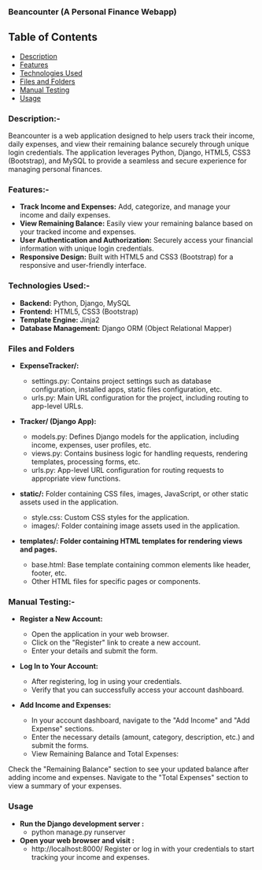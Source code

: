### Beancounter (A Personal Finance Webapp)

## Table of Contents
- [Description](#description)
- [Features](#features)
- [Technologies Used](#technologies-used)
- [Files and Folders](#files-and-folders)
- [Manual Testing](#manual-testing)
- [Usage](#usage)

### Description:-
Beancounter is a web application designed to help users track their income, daily expenses, and view their remaining balance securely through unique login credentials. 
The application leverages Python, Django, HTML5, CSS3 (Bootstrap), and MySQL to provide a seamless and secure experience for managing personal finances.

### Features:-
- **Track Income and Expenses:** Add, categorize, and manage your income and daily expenses.
- **View Remaining Balance:** Easily view your remaining balance based on your tracked income and expenses.
- **User Authentication and Authorization:** Securely access your financial information with unique login credentials.
- **Responsive Design:** Built with HTML5 and CSS3 (Bootstrap) for a responsive and user-friendly interface.

### Technologies Used:-
- **Backend:** Python, Django, MySQL
- **Frontend:** HTML5, CSS3 (Bootstrap)
- **Template Engine:** Jinja2
- **Database Management:** Django ORM (Object Relational Mapper)

### Files and Folders
- **ExpenseTracker/:**
  - settings.py: Contains project settings such as database configuration, installed apps, static files configuration, etc.
  - urls.py: Main URL configuration for the project, including routing to app-level URLs.
  
- **Tracker/ (Django App):**
  - models.py: Defines Django models for the application, including income, expenses, user profiles, etc.
  - views.py: Contains business logic for handling requests, rendering templates, processing forms, etc.
  - urls.py: App-level URL configuration for routing requests to appropriate view functions.
    
- **static/:** Folder containing CSS files, images, JavaScript, or other static assets used in the application.
  - style.css: Custom CSS styles for the application.
  - images/: Folder containing image assets used in the application.
    
- **templates/: Folder containing HTML templates for rendering views and pages.**
  - base.html: Base template containing common elements like header, footer, etc.
  - Other HTML files for specific pages or components.

### Manual Testing:-
- **Register a New Account:**
  - Open the application in your web browser.
  - Click on the "Register" link to create a new account.
  - Enter your details and submit the form.
  
- **Log In to Your Account:**
  - After registering, log in using your credentials.
  - Verify that you can successfully access your account dashboard.
  
- **Add Income and Expenses:**
  - In your account dashboard, navigate to the "Add Income" and "Add Expense" sections.
  - Enter the necessary details (amount, category, description, etc.) and submit the forms.
  - View Remaining Balance and Total Expenses:

Check the "Remaining Balance" section to see your updated balance after adding income and expenses.
Navigate to the "Total Expenses" section to view a summary of your expenses.

### Usage
- **Run the Django development server :**
   - python manage.py runserver
- **Open your web browser and visit :**
   - http://localhost:8000/
Register or log in with your credentials to start tracking your income and expenses.

